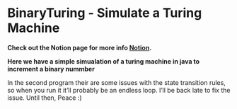 # BinaryTuring - Simulate a Turing Machine 

**Check out the Notion page for more info [Notion](https://deadgawk.notion.site/Implement-Turing-Machine-88de663560aa4a739a6d42c3ab7905e7?pvs=4).**

**Here we have a simple simualation of a turing machine in java to increment a binary nummber**

In the second program their are some issues with the state transition rules, so when you run it it’ll probably be an endless loop. I’ll be back late to fix the issue. Until then, Peace :)
